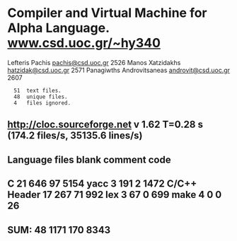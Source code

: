 # Compiler and Virtual Machine for Alpha Language. www.csd.uoc.gr/~hy340
Lefteris Pachis           pachis@csd.uoc.gr   2526
Manos Xatzidakhs          hatzidak@csd.uoc.gr 2571
Panagiwths Androvitsaneas androvit@csd.uoc.gr 2607

      51  text files.
      48  unique files.
      4   files ignored.

http://cloc.sourceforge.net v 1.62  T=0.28 s (174.2 files/s, 35135.6 lines/s)
-------------------------------------------------------------------------------
Language                     files          blank        comment           code
-------------------------------------------------------------------------------
C                               21            646             97           5154
yacc                             3            191              2           1472
C/C++ Header                    17            267             71            992
lex                              3             67              0            699
make                             4              0              0             26
-------------------------------------------------------------------------------
SUM:                            48           1171            170           8343
-------------------------------------------------------------------------------

